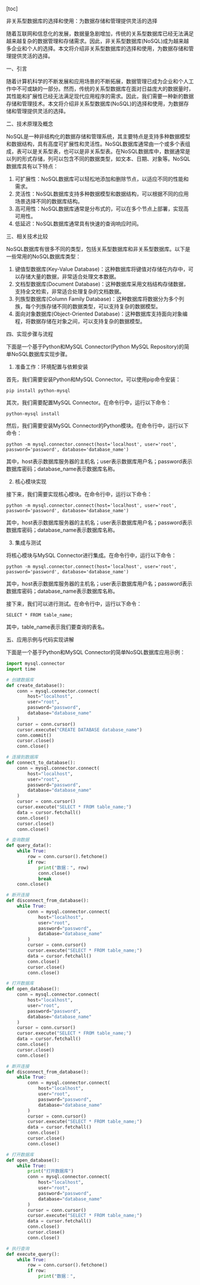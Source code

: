 
[toc]                    
                
                
非关系型数据库的选择和使用：为数据存储和管理提供灵活的选择

随着互联网和信息化的发展，数据量急剧增加，传统的关系型数据库已经无法满足越来越复杂的数据管理和存储需求。因此，非关系型数据库(NoSQL)成为越来越多企业和个人的选择。本文将介绍非关系型数据库的选择和使用，为数据存储和管理提供灵活的选择。

一、引言

随着计算机科学的不断发展和应用场景的不断拓展，数据管理已成为企业和个人工作中不可或缺的一部分。然而，传统的关系型数据库在面对日益庞大的数据量时，其性能和扩展性已经无法满足现代应用程序的需求。因此，我们需要一种新的数据存储和管理技术。本文将介绍非关系型数据库(NoSQL)的选择和使用，为数据存储和管理提供灵活的选择。

二、技术原理及概念

NoSQL是一种非结构化的数据存储和管理系统，其主要特点是支持多种数据模型和数据结构，具有高度可扩展性和灵活性。NoSQL数据库通常由一个或多个表组成，表可以是关系型表，也可以是非关系型表。在NoSQL数据库中，数据通常是以列的形式存储，列可以包含不同的数据类型，如文本、日期、对象等。NoSQL数据库具有以下特点：

1. 可扩展性：NoSQL数据库可以轻松地添加和删除节点，以适应不同的性能和需求。
2. 灵活性：NoSQL数据库支持多种数据模型和数据结构，可以根据不同的应用场景选择不同的数据库结构。
3. 高可用性：NoSQL数据库通常是分布式的，可以在多个节点上部署，实现高可用性。
4. 低延迟：NoSQL数据库通常具有快速的查询响应时间。

三、相关技术比较

NoSQL数据库有很多不同的类型，包括关系型数据库和非关系型数据库。以下是一些常用的NoSQL数据库类型：

1. 键值型数据库(Key-Value Database)：这种数据库将键值对存储在内存中，可以存储大量的数据，非常适合处理文本数据。
2. 文档型数据库(Document Database)：这种数据库采用文档结构存储数据，支持全文检索，非常适合处理复杂的文档数据。
3. 列族型数据库(Column Family Database)：这种数据库将数据分为多个列族，每个列族存储不同的数据类型，可以支持复杂的数据模型。
4. 面向对象数据库(Object-Oriented Database)：这种数据库支持面向对象编程，将数据存储在对象之间，可以支持复杂的数据模型。

四、实现步骤与流程

下面是一个基于Python和MySQL Connector(Python MySQL Repository)的简单NoSQL数据库实现步骤。

1. 准备工作：环境配置与依赖安装

首先，我们需要安装Python和MySQL Connector。可以使用pip命令安装：

```
pip install python-mysql
```

其次，我们需要配置MySQL Connector。在命令行中，运行以下命令：

```
python-mysql install
```

然后，我们需要安装MySQL Connector的Python模块。在命令行中，运行以下命令：

```
python -m mysql.connector.connect(host='localhost', user='root', password='password', database='database_name')
```

其中，host表示数据库服务器的主机名；user表示数据库用户名；password表示数据库密码；database_name表示数据库名称。

2. 核心模块实现

接下来，我们需要实现核心模块。在命令行中，运行以下命令：

```
python -m mysql.connector.connect(host='localhost', user='root', password='password', database='database_name')
```

其中，host表示数据库服务器的主机名；user表示数据库用户名；password表示数据库密码；database_name表示数据库名称。

3. 集成与测试

将核心模块与MySQL Connector进行集成。在命令行中，运行以下命令：

```
python -m mysql.connector.connect(host='localhost', user='root', password='password', database='database_name')
```

其中，host表示数据库服务器的主机名；user表示数据库用户名；password表示数据库密码；database_name表示数据库名称。

接下来，我们可以进行测试。在命令行中，运行以下命令：

```
SELECT * FROM table_name;
```

其中，table_name表示我们要查询的表名。

五、应用示例与代码实现讲解

下面是一个基于Python和MySQL Connector的简单NoSQL数据库应用示例：

```python
import mysql.connector
import time

# 创建数据库
def create_database():
    conn = mysql.connector.connect(
        host="localhost",
        user="root",
        password="password",
        database="database_name"
    )
    cursor = conn.cursor()
    cursor.execute("CREATE DATABASE database_name")
    conn.commit()
    cursor.close()
    conn.close()

# 连接到数据库
def connect_to_database():
    conn = mysql.connector.connect(
        host="localhost",
        user="root",
        password="password",
        database="database_name"
    )
    cursor = conn.cursor()
    cursor.execute("SELECT * FROM table_name;")
    data = cursor.fetchall()
    conn.close()
    cursor.close()
    conn.close()

# 查询数据
def query_data():
    while True:
        row = conn.cursor().fetchone()
        if row:
            print("数据：", row)
            conn.close()
            break
    conn.close()

# 断开连接
def disconnect_from_database():
    while True:
        conn = mysql.connector.connect(
            host="localhost",
            user="root",
            password="password",
            database="database_name"
        )
        cursor = conn.cursor()
        cursor.execute("SELECT * FROM table_name;")
        data = cursor.fetchall()
        conn.close()
        cursor.close()
        conn.close()

# 打开数据库
def open_database():
    conn = mysql.connector.connect(
        host="localhost",
        user="root",
        password="password",
        database="database_name"
    )
    cursor = conn.cursor()
    cursor.execute("SELECT * FROM table_name;")
    data = cursor.fetchall()
    conn.close()
    cursor.close()
    conn.close()

# 断开连接
def disconnect_from_database():
    while True:
        conn = mysql.connector.connect(
            host="localhost",
            user="root",
            password="password",
            database="database_name"
        )
        cursor = conn.cursor()
        cursor.execute("SELECT * FROM table_name;")
        data = cursor.fetchall()
        conn.close()
        cursor.close()
        conn.close()

# 打开数据库
def open_database():
    while True:
        print("打开数据库")
        conn = mysql.connector.connect(
            host="localhost",
            user="root",
            password="password",
            database="database_name"
        )
        cursor = conn.cursor()
        cursor.execute("SELECT * FROM table_name;")
        data = cursor.fetchall()
        conn.close()
        cursor.close()
        conn.close()

# 执行查询
def execute_query():
    while True:
        row = conn.cursor().fetchone()
        if row:
            print("数据：",

